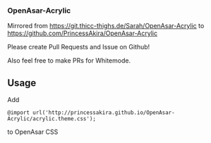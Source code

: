 ### OpenAsar-Acrylic

Mirrored from https://git.thicc-thighs.de/Sarah/OpenAsar-Acrylic to https://github.com/PrincessAkira/OpenAsar-Acrylic

Please create Pull Requests and Issue on Github!

Also feel free to make PRs for Whitemode.

## Usage

Add

```
@import url('http://princessakira.github.io/OpenAsar-Acrylic/acrylic.theme.css');
```

to OpenAsar CSS
